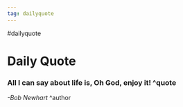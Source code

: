 ```yaml
---
tag: dailyquote
---
```


#dailyquote

# Daily Quote

### All I can say about life is, Oh God, enjoy it! ^quote
*-Bob Newhart* ^author
